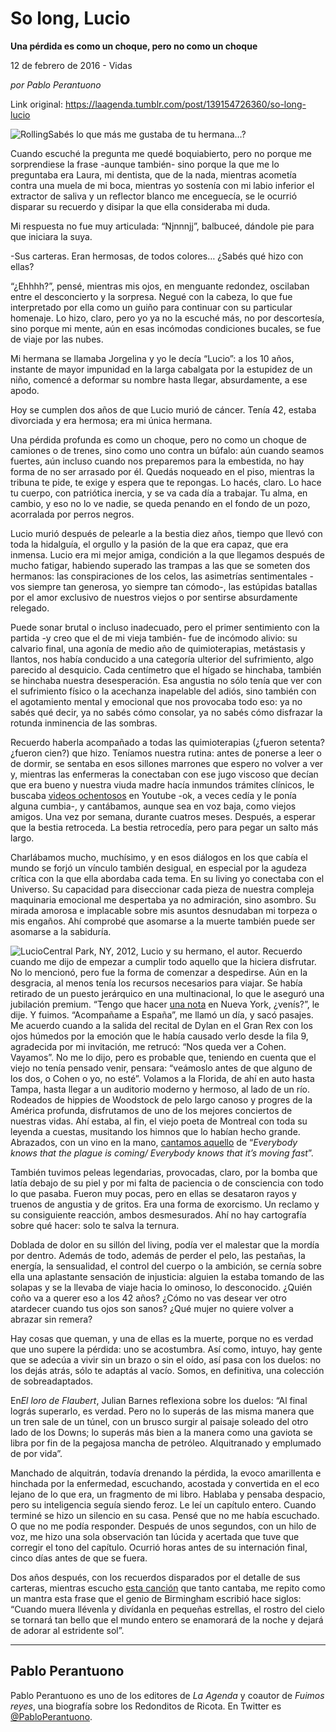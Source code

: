 # So long, Lucio

**Una
pérdida es como un choque, pero no como un choque**

12 de febrero de 2016 - Vidas

_por Pablo Perantuono_

Link original: https://laagenda.tumblr.com/post/139154726360/so-long-lucio

![Rolling](https://64.media.tumblr.com/07e8a28c49118e4e365e89605ea9051d/tumblr_inline_pk0l5bTwsG1t6q87u_500.jpg)Sabés lo que más me gustaba de tu hermana…?

Cuando
escuché la pregunta me quedé boquiabierto, pero no porque me
sorprendiese la frase -aunque también- sino porque la que me lo
preguntaba era Laura, mi dentista, que de la nada, mientras acometía
contra una muela de mi boca, mientras yo sostenía con mi labio
inferior el extractor de saliva y un reflector blanco me enceguecía,
se le ocurrió disparar su recuerdo y disipar la que ella consideraba
mi duda. 


Mi
respuesta no fue muy articulada: “Njnnnjj”, balbuceé, dándole
pie para que iniciara la suya. 


-Sus
carteras. Eran hermosas, de todos colores… ¿Sabés qué hizo con
ellas?

“¿Ehhhh?”,
pensé, mientras mis ojos, en menguante redondez, oscilaban entre el
desconcierto y la sorpresa. Negué con la cabeza, lo que fue
interpretado por ella como un guiño para continuar con su particular
homenaje. Lo hizo, claro, pero yo ya no la escuché más, no por
descortesía, sino porque mi mente, aún en esas incómodas
condiciones bucales, se fue de viaje por las nubes. 


Mi
hermana se llamaba Jorgelina y yo le decía “Lucio”: a los 10
años, instante de mayor impunidad en la larga cabalgata por la
estupidez de un niño, comencé a deformar su nombre hasta llegar,
absurdamente, a ese apodo.

Hoy
se cumplen dos años de que Lucio murió de cáncer. Tenía 42,
estaba divorciada y era hermosa; era mi única hermana. 


Una
pérdida profunda es como un choque, pero no como un choque de
camiones o de trenes, sino como uno contra un búfalo: aún cuando
seamos fuertes, aún incluso cuando nos preparemos para la embestida,
no hay forma de no ser arrasado por él. Quedás noqueado en el piso,
mientras la tribuna te pide, te exige y espera que te repongas. Lo
hacés, claro. Lo hace tu cuerpo, con patriótica inercia, y se va
cada día a trabajar. Tu alma, en cambio, y eso no lo ve nadie, se
queda penando en el fondo de un pozo, acorralada por perros negros.

Lucio
murió después de pelearle a la bestia diez años, tiempo que llevó
con toda la hidalguía, el orgullo y la pasión de la que era capaz,
que era inmensa. Lucio era mi mejor amiga, condición a la que
llegamos después de mucho fatigar, habiendo superado las trampas a
las que se someten dos hermanos: las conspiraciones de los celos, las
asimetrías sentimentales -vos siempre tan generosa, yo siempre tan
cómodo-, las estúpidas batallas por el amor exclusivo de nuestros
viejos o por sentirse absurdamente relegado.

Puede
sonar brutal o incluso inadecuado, pero el primer sentimiento con la
partida -y creo que el de mi vieja también- fue de incómodo alivio:
su calvario final, una agonía de medio año de quimioterapias,
metástasis y llantos, nos había conducido a una categoría ulterior
del sufrimiento, algo parecido al desquicio. Cada centímetro que el
hígado se hinchaba, también se hinchaba nuestra desesperación. Esa
angustia no sólo tenía que ver con el sufrimiento físico o la
acechanza inapelable del adiós, sino también con el agotamiento
mental y emocional que nos provocaba todo eso: ya no sabés qué
decir, ya no sabés cómo consolar, ya no sabés cómo disfrazar la
rotunda inminencia de las sombras.

Recuerdo
haberla acompañado a todas las quimioterapias (¿fueron setenta?
¿fueron cien?) que hizo. Teníamos nuestra rutina: antes de ponerse
a leer o de dormir, se sentaba en esos sillones marrones que espero
no volver a ver y, mientras las enfermeras la conectaban con ese jugo
viscoso que decían que era bueno y nuestra viuda madre hacía
inmundos trámites clínicos, le buscaba [videos ochentosos](https://www.youtube.com/watch?v=AsNTmjlf1vI)
en Youtube -ok, a veces cedía y le ponía alguna cumbia-, y
cantábamos, aunque sea en voz baja, como viejos amigos. Una vez por
semana, durante cuatros meses. Después, a esperar que la bestia
retroceda. La bestia retrocedía, pero para pegar un salto más
largo. 


Charlábamos
mucho, muchísimo, y en esos diálogos en los que cabía el mundo se
forjó un vínculo también desigual, en especial por la agudeza
crítica con la que ella abordaba cada tema. En su living yo
conectaba con el Universo. Su capacidad para diseccionar cada pieza
de nuestra compleja maquinaria emocional me despertaba ya no
admiración, sino asombro. Su mirada amorosa e implacable sobre mis
asuntos desnudaban mi torpeza o mis engaños. Ahí comprobé que
asomarse a la muerte también puede ser asomarse a la sabiduría. 


![Lucio](https://64.media.tumblr.com/07e8a28c49118e4e365e89605ea9051d/tumblr_inline_pk0l5bTwsG1t6q87u_500.jpg)Central Park, NY, 2012, Lucio y su hermano, el autor. Recuerdo
cuando me dijo de empezar a cumplir todo aquello que la hiciera
disfrutar. No lo mencionó, pero fue la forma de comenzar a
despedirse. Aún en la desgracia, al menos tenía los recursos
necesarios para viajar. Se había retirado de un puesto jerárquico
en una multinacional, lo que le aseguró una jubilación premium.
“Tengo que hacer [una nota](http://editorialorsai.com/revista/post/n8_solari)
en Nueva York, ¿venís?”, le dije. Y fuimos. “Acompañame a
España”, me llamó un día, y sacó pasajes. Me acuerdo cuando a
la salida del recital de Dylan en el Gran Rex con los ojos húmedos
por la emoción que le había causado verlo desde la fila 9,
agradecida por mi invitación, me retrucó: “Nos queda ver a Cohen.
Vayamos”. No me lo dijo, pero es probable que, teniendo en cuenta
que el viejo no tenía pensado venir, pensara: “veámoslo antes de
que alguno de los dos, o Cohen o yo, no esté”. Volamos a la
Florida, de ahí en auto hasta Tampa, hasta llegar a un auditorio
moderno y hermoso, al lado de un río. Rodeados de hippies de
Woodstock de pelo largo canoso y progres de la América profunda,
disfrutamos de uno de los mejores conciertos de nuestras vidas. Ahí
estaba, al fin, el viejo poeta de Montreal con toda su leyenda a
cuestas, musitando los himnos que lo habían hecho grande. Abrazados,
con un vino en la mano, [cantamos aquello](https://www.youtube.com/watch?v=t533hfj_2Ts) de “*Everybody
knows that the plague is coming/ Everybody knows that it’s moving
fast*”.



También
tuvimos peleas legendarias, provocadas, claro, por la bomba que latía
debajo de su piel y por mi falta de paciencia o de consciencia con
todo lo que pasaba. Fueron muy pocas, pero en ellas se desataron
rayos y truenos de angustia y de gritos. Era una forma de exorcismo.
Un reclamo y su consiguiente reacción, ambos desmesurados. Ahí no
hay cartografía sobre qué hacer: solo te salva la ternura.

Doblada
de dolor en su sillón del living, podía ver el malestar que la
mordía por dentro. Además de todo, además de perder el pelo, las
pestañas, la energía, la sensualidad, el control del cuerpo o la
ambición, se cernía sobre ella una aplastante sensación de
injusticia: alguien la estaba tomando de las solapas y se la llevaba
de viaje hacia lo ominoso, lo desconocido. ¿Quién coño va a querer
eso a los 42 años? ¿Cómo no vas desear ver otro atardecer cuando
tus ojos son sanos? ¿Qué mujer no quiere volver a abrazar sin
remera? 


Hay
cosas que queman, y una de ellas es la muerte, porque no es verdad
que uno supere la pérdida: uno se acostumbra. Así como, intuyo, hay
gente que se adecúa a vivir sin un brazo o sin el oído, así pasa
con los duelos: no los dejás atrás, sólo te adaptás al vacío.
Somos, en definitiva, una colección de sobreadaptados. 


En*El loro de Flaubert*,
Julian Barnes reflexiona sobre los duelos: “Al final lográs
superarlo, es verdad. Pero no lo superás de las misma manera que un
tren sale de un túnel, con un brusco surgir al paisaje soleado del
otro lado de los Downs; lo superás más bien a la manera como una
gaviota se libra por fin de la pegajosa mancha de petróleo.
Alquitranado y emplumado de por vida”. 


Manchado
de alquitrán, todavía drenando la pérdida, la evoco amarillenta e
hinchada por la enfermedad, escuchando, acostada y convertida en el
eco lejano de lo que era, un fragmento de mi libro. Hablaba y pensaba
despacio, pero su inteligencia seguía siendo feroz. Le leí un
capítulo entero. Cuando terminé se hizo un silencio en su casa.
Pensé que no me había escuchado. O que no me podía responder.
Después de unos segundos, con un hilo de voz, me hizo una sola
observación tan lúcida y acertada que tuve que corregir el tono del
capítulo. Ocurrió horas antes de su internación final, cinco días
antes de que se fuera. 


Dos
años después, con los recuerdos disparados por el detalle de sus
carteras, mientras escucho [esta canción](https://www.youtube.com/watch?v=FucLwvkS_2Y)
que tanto cantaba, me repito como un mantra esta frase que el genio de Birmingham escribió hace siglos: “Cuando muera llévenla y
divídanla en pequeñas estrellas, el rostro del cielo se tornará
tan bello que el mundo entero se enamorará de la noche y dejará de
adorar al estridente sol”. 


  




---

 Pablo Perantuono
-----------------

 Pablo Perantuono es uno de los editores de *La Agenda* y coautor de *Fuimos reyes*, una biografía
 sobre los Redonditos de Ricota. En Twitter es [@PabloPerantuono](https://twitter.com/PabloPerantuono). 

